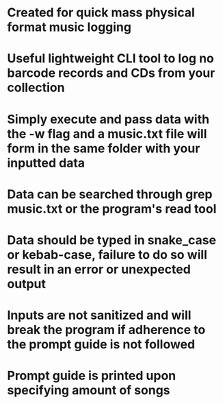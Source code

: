 # Created for quick mass physical format music logging
# Useful lightweight CLI tool to log no barcode records and CDs from your collection
# Simply execute and pass data with the -w flag and a music.txt file will form in the same folder with your inputted data
# Data can be searched through grep music.txt or the program's read tool
# Data should be typed in snake_case or kebab-case, failure to do so will result in an error or unexpected output
# Inputs are not sanitized and will break the program if adherence to the prompt guide is not followed
# Prompt guide is printed upon specifying amount of songs